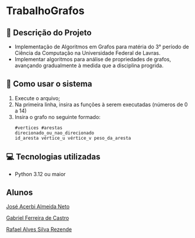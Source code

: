 # TrabalhoGrafos


## 📖 Descrição do Projeto
- Implementação de Algoritmos em Grafos para matéria do 3° período de Ciência da Computação na Universidade Federal de Lavras.
- Implementar algoritmos para análise de propriedades de grafos, avançando gradualmente à medida que a disciplina progrida.

## 🚀 Como usar o sistema
1. Execute o arquivo;
2. Na primeira linha, insira as funções à serem executadas (números de 0 a 14)
3. Insira o grafo no seguinte formado:
    ```
    #vertices #arestas
    direcionado_ou_nao_direcionado
    id_aresta vértice_u vértice_v peso_da_aresta
    ```

## 💻 Tecnologias utilizadas
- Python 3.12 ou maior

## Alunos

[José Acerbi Almeida Neto](https://github.com/JoseJaan)

[Gabriel Ferreira de Castro](https://github.com/Ferreira327)

[Rafael Alves Silva Rezende](https://github.com/rafa-rez)